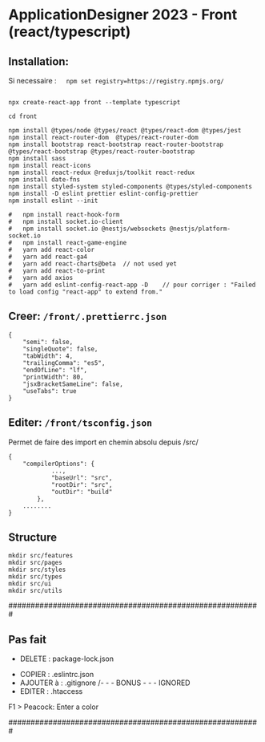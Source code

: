# ApplicationDesigner 2023 - Front (react/typescript)

## Installation:

Si necessaire : &nbsp;&nbsp;&nbsp; `npm set registry=https://registry.npmjs.org/`

```

npx create-react-app front --template typescript

cd front

npm install @types/node @types/react @types/react-dom @types/jest
npm install react-router-dom  @types/react-router-dom
npm install bootstrap react-bootstrap react-router-bootstrap @types/react-bootstrap @types/react-router-bootstrap
npm install sass
npm install react-icons
npm install react-redux @reduxjs/toolkit react-redux
npm install date-fns
npm install styled-system styled-components @types/styled-components
npm install -D eslint prettier eslint-config-prettier
npm install eslint --init

#	npm install react-hook-form
#	npm install socket.io-client
#	npm install socket.io @nestjs/websockets @nestjs/platform-socket.io
#	npm install react-game-engine
#	yarn add react-color
#	yarn add react-ga4
#	yarn add react-charts@beta  // not used yet
#	yarn add react-to-print
#	yarn add axios
#	yarn add eslint-config-react-app -D    // pour corriger : "Failed to load config "react-app" to extend from."

```

## Creer: `/front/.prettierrc.json`

```
{
	"semi": false,
	"singleQuote": false,
	"tabWidth": 4,
	"trailingComma": "es5",
	"endOfLine": "lf",
	"printWidth": 80,
	"jsxBracketSameLine": false,
	"useTabs": true
}

```

## Editer: `/front/tsconfig.json`

Permet de faire des import en chemin absolu depuis /src/

```
{
	"compilerOptions": {
			...,
			"baseUrl": "src",
			"rootDir": "src",
			"outDir": "build"
		},
	........
}

```

## Structure

```
mkdir src/features
mkdir src/pages
mkdir src/styles
mkdir src/types
mkdir src/ui
mkdir src/utils
```

#########################################################

## Pas fait

-   DELETE : package-lock.json

*   COPIER : .eslintrc.json
*   AJOUTER à : .gitignore
    /- - - BONUS - - - IGNORED
*   EDITER : .htaccess

F1 > Peacock: Enter a color

#########################################################
